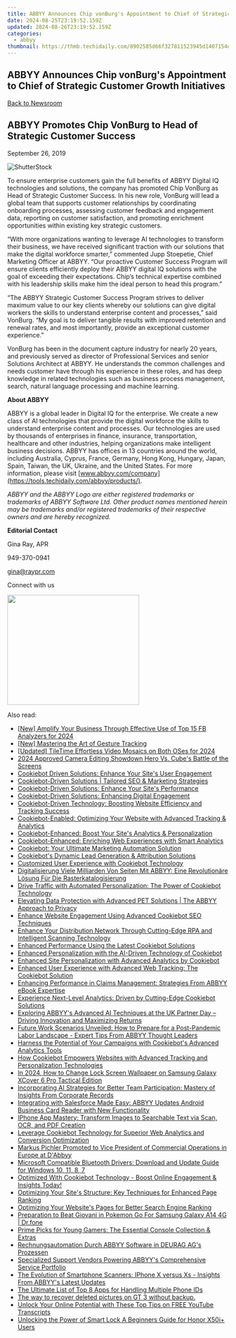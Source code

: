 ```yaml
---
title: ABBYY Announces Chip vonBurg's Appointment to Chief of Strategic Customer Growth Initiatives
date: 2024-08-25T23:19:52.159Z
updated: 2024-08-26T23:19:52.159Z
categories:
  - abbyy
thumbnail: https://thmb.techidaily.com/8902585d66f327811523945d1407154d052552e159a549922c8c259267eab9e9.png
---
```


## ABBYY Announces Chip vonBurg's Appointment to Chief of Strategic Customer Growth Initiatives

[Back to Newsroom](https://tools.techidaily.com/abbyy/products/)

## ABBYY Promotes Chip VonBurg to Head of Strategic Customer Success

September 26, 2019

![ShutterStock](https://content.abbyy.com/-/media/project/abbyy/abbyy/branchtemplates/shutterstock_1272462163_1296-x-729.jpg?h=729&iar=0&w=1296)

  
To ensure enterprise customers gain the full benefits of ABBYY Digital IQ technologies and solutions, the company has promoted Chip VonBurg as Head of Strategic Customer Success. In his new role, VonBurg will lead a global team that supports customer relationships by coordinating onboarding processes, assessing customer feedback and engagement data, reporting on customer satisfaction, and promoting enrichment opportunities within existing key strategic customers.

“With more organizations wanting to leverage AI technologies to transform their business, we have received significant traction with our solutions that make the digital workforce smarter,” commented Jupp Stoepetie, Chief Marketing Officer at ABBYY. “Our proactive Customer Success Program will ensure clients efficiently deploy their ABBYY digital IQ solutions with the goal of exceeding their expectations. Chip’s technical expertise combined with his leadership skills make him the ideal person to head this program.”

“The ABBYY Strategic Customer Success Program strives to deliver maximum value to our key clients whereby our solutions can give digital workers the skills to understand enterprise content and processes,” said VonBurg. “My goal is to deliver tangible results with improved retention and renewal rates, and most importantly, provide an exceptional customer experience.”

VonBurg has been in the document capture industry for nearly 20 years, and previously served as director of Professional Services and senior Solutions Architect at ABBYY. He understands the common challenges and needs customer have through his experience in these roles, and has deep knowledge in related technologies such as business process management, search, natural language processing and machine learning.

  
**About ABBYY**

ABBYY is a global leader in Digital IQ for the enterprise. We create a new class of AI technologies that provide the digital workforce the skills to understand enterprise content and processes. Our technologies are used by thousands of enterprises in finance, insurance, transportation, healthcare and other industries, helping organizations make intelligent business decisions. ABBYY has offices in 13 countries around the world, including Australia, Cyprus, France, Germany, Hong Kong, Hungary, Japan, Spain, Taiwan, the UK, Ukraine, and the United States. For more information, please visit [www.abbyy.com/company](https://tools.techidaily.com/abbyy/products/).

_ABBYY and the ABBYY Logo are either registered trademarks or trademarks of ABBYY Software Ltd. Other product names mentioned herein may be trademarks and/or registered trademarks of their respective owners and are hereby recognized._

**Editorial Contact**

Gina Ray, APR

949-370-0941

[gina@raypr.com](https://tools.techidaily.com/abbyy/products/)

Connect with us

<ins class="adsbygoogle"
     style="display:block"
     data-ad-format="autorelaxed"
     data-ad-client="ca-pub-7571918770474297"
     data-ad-slot="1223367746"></ins>



<ins class="adsbygoogle"
     style="display:block"
     data-ad-client="ca-pub-7571918770474297"
     data-ad-slot="8358498916"
     data-ad-format="auto"
     data-full-width-responsive="true"></ins>

<!-- affiliate ads begin -->
<a href="https://caperobbin.sjv.io/c/5597632/2006118/18460" target="_top" id="2006118"><img src="//a.impactradius-go.com/display-ad/18460-2006118" border="0" alt="" width="300" height="250"/></a><img height="0" width="0" src="https://imp.pxf.io/i/5597632/2006118/18460" style="position:absolute;visibility:hidden;" border="0" />
<!-- affiliate ads end -->
<span class="atpl-alsoreadstyle">Also read:</span>
<div><ul>
<li><a href="https://facebook-clips.techidaily.com/new-amplify-your-business-through-effective-use-of-top-15-fb-analyzers-for-2024/"><u>[New] Amplify Your Business Through Effective Use of Top 15 FB Analyzers for 2024</u></a></li>
<li><a href="https://extra-skills.techidaily.com/new-mastering-the-art-of-gesture-tracking/"><u>[New] Mastering the Art of Gesture Tracking</u></a></li>
<li><a href="https://instagram-clips.techidaily.com/updated-tiletime-effortless-video-mosaics-on-both-oses-for-2024/"><u>[Updated] TileTime  Effortless Video Mosaics on Both OSes for 2024</u></a></li>
<li><a href="https://fox-http.techidaily.com/2024-approved-camera-editing-showdown-hero-vs-cubes-battle-of-the-screens/"><u>2024 Approved  Camera Editing Showdown  Hero Vs. Cube's Battle of the Screens</u></a></li>
<li><a href="https://discover-advanced.techidaily.com/cookiebot-driven-solutions-enhance-your-sites-user-engagement/"><u>Cookiebot Driven Solutions: Enhance Your Site's User Engagement</u></a></li>
<li><a href="https://discover-advanced.techidaily.com/cookiebot-driven-solutions-tailored-seo-and-marketing-strategies/"><u>Cookiebot-Driven Solutions | Tailored SEO & Marketing Strategies</u></a></li>
<li><a href="https://discover-advanced.techidaily.com/cookiebot-driven-solutions-enhance-your-sites-performance/"><u>Cookiebot-Driven Solutions: Enhance Your Site's Performance</u></a></li>
<li><a href="https://discover-advanced.techidaily.com/cookiebot-driven-solutions-enhancing-digital-engagement/"><u>Cookiebot-Driven Solutions: Enhancing Digital Engagement</u></a></li>
<li><a href="https://discover-advanced.techidaily.com/cookiebot-driven-technology-boosting-website-efficiency-and-tracking-success/"><u>Cookiebot-Driven Technology: Boosting Website Efficiency and Tracking Success</u></a></li>
<li><a href="https://discover-advanced.techidaily.com/cookiebot-enabled-optimizing-your-website-with-advanced-tracking-and-analytics/"><u>Cookiebot-Enabled: Optimizing Your Website with Advanced Tracking & Analytics</u></a></li>
<li><a href="https://discover-advanced.techidaily.com/cookiebot-enhanced-boost-your-sites-analytics-and-personalization/"><u>Cookiebot-Enhanced: Boost Your Site's Analytics & Personalization</u></a></li>
<li><a href="https://discover-advanced.techidaily.com/cookiebot-enhanced-enriching-web-experiences-with-smart-analytics/"><u>Cookiebot-Enhanced: Enriching Web Experiences with Smart Analytics</u></a></li>
<li><a href="https://discover-advanced.techidaily.com/cookiebot-your-ultimate-marketing-automation-solution/"><u>Cookiebot: Your Ultimate Marketing Automation Solution</u></a></li>
<li><a href="https://discover-advanced.techidaily.com/cookiebots-dynamic-lead-generation-and-attribution-solutions/"><u>Cookiebot's Dynamic Lead Generation & Attribution Solutions</u></a></li>
<li><a href="https://discover-advanced.techidaily.com/customized-user-experience-with-cookiebot-technology/"><u>Customized User Experience with Cookiebot Technology</u></a></li>
<li><a href="https://discover-advanced.techidaily.com/digitalisierung-viele-milliarden-von-seiten-mit-abbyy-eine-revolutionare-losung-fur-die-rasterkatalogisierung/"><u>Digitalisierung Viele Milliarden Von Seiten Mit ABBYY: Eine Revolutionäre Lösung Für Die Rasterkatalogisierung</u></a></li>
<li><a href="https://discover-advanced.techidaily.com/drive-traffic-with-automated-personalization-the-power-of-cookiebot-technology/"><u>Drive Traffic with Automated Personalization: The Power of Cookiebot Technology</u></a></li>
<li><a href="https://discover-advanced.techidaily.com/elevating-data-protection-with-advanced-pet-solutions-the-abbyy-approach-to-privacy/"><u>Elevating Data Protection with Advanced PET Solutions | The ABBYY Approach to Privacy</u></a></li>
<li><a href="https://discover-advanced.techidaily.com/enhance-website-engagement-using-advanced-cookiebot-seo-techniques/"><u>Enhance Website Engagement Using Advanced Cookiebot SEO Techniques</u></a></li>
<li><a href="https://discover-advanced.techidaily.com/enhance-your-distribution-network-through-cutting-edge-rpa-and-intelligent-scanning-technology/"><u>Enhance Your Distribution Network Through Cutting-Edge RPA and Intelligent Scanning Technology</u></a></li>
<li><a href="https://discover-advanced.techidaily.com/enhanced-performance-using-the-latest-cookiebot-solutions/"><u>Enhanced Performance Using the Latest Cookiebot Solutions</u></a></li>
<li><a href="https://discover-advanced.techidaily.com/enhanced-personalization-with-the-ai-driven-technology-of-cookiebot/"><u>Enhanced Personalization with the AI-Driven Technology of Cookiebot</u></a></li>
<li><a href="https://discover-advanced.techidaily.com/enhanced-site-personalization-with-advanced-analytics-by-cookiebot/"><u>Enhanced Site Personalization with Advanced Analytics by Cookiebot</u></a></li>
<li><a href="https://discover-advanced.techidaily.com/enhanced-user-experience-with-advanced-web-tracking-the-cookiebot-solution/"><u>Enhanced User Experience with Advanced Web Tracking: The Cookiebot Solution</u></a></li>
<li><a href="https://discover-advanced.techidaily.com/enhancing-performance-in-claims-management-strategies-from-abbyy-ebook-expertise/"><u>Enhancing Performance in Claims Management: Strategies From ABBYY eBook Expertise</u></a></li>
<li><a href="https://discover-advanced.techidaily.com/experience-next-level-analytics-driven-by-cutting-edge-cookiebot-solutions/"><u>Experience Next-Level Analytics: Driven by Cutting-Edge Cookiebot Solutions</u></a></li>
<li><a href="https://discover-advanced.techidaily.com/exploring-abbyys-advanced-ai-techniques-at-the-uk-partner-day-driving-innovation-and-maximizing-returns/"><u>Exploring ABBYY's Advanced AI Techniques at the UK Partner Day – Driving Innovation and Maximizing Returns</u></a></li>
<li><a href="https://discover-advanced.techidaily.com/future-work-scenarios-unveiled-how-to-prepare-for-a-post-pandemic-labor-landscape-expert-tips-from-abbyy-thought-leaders/"><u>Future Work Scenarios Unveiled: How to Prepare for a Post-Pandemic Labor Landscape - Expert Tips From ABBYY Thought Leaders</u></a></li>
<li><a href="https://discover-advanced.techidaily.com/harness-the-potential-of-your-campaigns-with-cookiebots-advanced-analytics-tools/"><u>Harness the Potential of Your Campaigns with Cookiebot's Advanced Analytics Tools</u></a></li>
<li><a href="https://discover-advanced.techidaily.com/how-cookiebot-empowers-websites-with-advanced-tracking-and-personalization-technologies/"><u>How Cookiebot Empowers Websites with Advanced Tracking and Personalization Technologies</u></a></li>
<li><a href="https://android-unlock.techidaily.com/in-2024-how-to-change-lock-screen-wallpaper-on-samsung-galaxy-xcover-6-pro-tactical-edition-by-drfone-android/"><u>In 2024, How to Change Lock Screen Wallpaper on Samsung Galaxy XCover 6 Pro Tactical Edition</u></a></li>
<li><a href="https://discover-advanced.techidaily.com/incorporating-ai-strategies-for-better-team-participation-mastery-of-insights-from-corporate-records/"><u>Incorporating AI Strategies for Better Team Participation: Mastery of Insights From Corporate Records</u></a></li>
<li><a href="https://discover-advanced.techidaily.com/integrating-with-salesforce-made-easy-abbyy-updates-android-business-card-reader-with-new-functionality/"><u>Integrating with Salesforce Made Easy: ABBYY Updates Android Business Card Reader with New Functionality</u></a></li>
<li><a href="https://discover-advanced.techidaily.com/iphone-app-mastery-transform-images-to-searchable-text-via-scan-ocr-and-pdf-creation/"><u>IPhone App Mastery: Transform Images to Searchable Text via Scan, OCR, and PDF Creation</u></a></li>
<li><a href="https://discover-advanced.techidaily.com/leverage-cookiebot-technology-for-superior-web-analytics-and-conversion-optimization/"><u>Leverage Cookiebot Technology for Superior Web Analytics and Conversion Optimization</u></a></li>
<li><a href="https://discover-advanced.techidaily.com/markus-pichler-promoted-to-vice-president-of-commercial-operations-in-europe-at-dabbyy/"><u>Markus Pichler Promoted to Vice President of Commercial Operations in Europe at D'Abbyy</u></a></li>
<li><a href="https://win-dash.techidaily.com/microsoft-compatible-bluetooth-drivers-download-and-update-guide-for-windows-10-11-8-7/"><u>Microsoft Compatible Bluetooth Drivers: Download and Update Guide for Windows 10, 11, 8, 7</u></a></li>
<li><a href="https://discover-advanced.techidaily.com/optimized-with-cookiebot-technology-boost-online-engagement-and-insights-today/"><u>Optimized With Cookiebot Technology - Boost Online Engagement & Insights Today!</u></a></li>
<li><a href="https://discover-advanced.techidaily.com/optimizing-your-sites-structure-key-techniques-for-enhanced-page-ranking/"><u>Optimizing Your Site's Structure: Key Techniques for Enhanced Page Ranking</u></a></li>
<li><a href="https://discover-advanced.techidaily.com/optimizing-your-websites-pages-for-better-search-engine-ranking/"><u>Optimizing Your Website's Pages for Better Search Engine Ranking</u></a></li>
<li><a href="https://change-location.techidaily.com/preparation-to-beat-giovani-in-pokemon-go-for-samsung-galaxy-a14-4g-drfone-by-drfone-virtual-android/"><u>Preparation to Beat Giovani in Pokemon Go For Samsung Galaxy A14 4G | Dr.fone</u></a></li>
<li><a href="https://techtrends.techidaily.com/prime-picks-for-young-gamers-the-essential-console-collection-and-extras/"><u>Prime Picks for Young Gamers: The Essential Console Collection & Extras</u></a></li>
<li><a href="https://discover-advanced.techidaily.com/rechnungsautomation-durch-abbyy-software-in-deurag-ags-prozessen/"><u>Rechnungsautomation Durch ABBYY Software in DEURAG AG's Prozessen</u></a></li>
<li><a href="https://discover-advanced.techidaily.com/specialized-support-vendors-powering-abbyys-comprehensive-service-portfolio/"><u>Specialized Support Vendors Powering ABBYY's Comprehensive Service Portfolio</u></a></li>
<li><a href="https://discover-advanced.techidaily.com/the-evolution-of-smartphone-scanners-iphone-x-versus-xs-insights-from-abbyys-latest-updates/"><u>The Evolution of Smartphone Scanners: IPhone X versus Xs - Insights From ABBYY's Latest Updates</u></a></li>
<li><a href="https://techtrends.techidaily.com/the-ultimate-list-of-top-8-apps-for-handling-multiple-phone-ids/"><u>The Ultimate List of Top 8 Apps for Handling Multiple Phone IDs</u></a></li>
<li><a href="https://techidaily.com/the-way-to-recover-deleted-pictures-on-gt-3-without-backup-by-fonelab-android-recover-pictures/"><u>The way to recover deleted pictures on GT 3 without backup.</u></a></li>
<li><a href="https://youtube-sure.techidaily.com/k-your-online-potential-with-these-top-tips-on-free-youtube-transcripts/"><u>Unlock Your Online Potential with These Top Tips on FREE YouTube Transcripts</u></a></li>
<li><a href="https://unlock-android.techidaily.com/unlocking-the-power-of-smart-lock-a-beginners-guide-for-honor-x50iplus-users-by-drfone-android/"><u>Unlocking the Power of Smart Lock A Beginners Guide for Honor X50i+ Users</u></a></li>
</ul></div>
